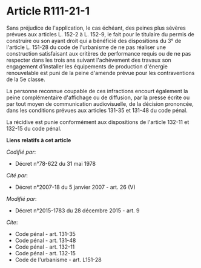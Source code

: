 # Article R111-21-1

Sans préjudice de l'application, le cas échéant, des peines plus sévères prévues aux articles L. 152-2 à L. 152-9, le fait
pour le titulaire du permis de construire ou son ayant droit qui a bénéficié des dispositions du 3° de l'article L. 151-28
du code de l'urbanisme de ne pas réaliser une construction satisfaisant aux critères de performance requis ou de ne pas
respecter dans les trois ans suivant l'achèvement des travaux son engagement d'installer les équipements de production
d'énergie renouvelable est puni de la peine d'amende prévue pour les contraventions de la 5e classe.

La personne reconnue coupable de ces infractions encourt également la peine complémentaire d'affichage ou de diffusion, par
la presse écrite ou par tout moyen de communication audiovisuelle, de la décision prononcée, dans les conditions prévues aux
articles 131-35 et 131-48 du code pénal.

La récidive est punie conformément aux dispositions de l'article 132-11 et 132-15 du code pénal.

**Liens relatifs à cet article**

_Codifié par_:

  - Décret n°78-622 du 31 mai 1978

_Cité par_:

  - Décret n°2007-18 du 5 janvier 2007 - art. 26 (V)

_Modifié par_:

  - Décret n°2015-1783 du 28 décembre 2015 - art. 9

_Cite_:

  - Code pénal - art. 131-35
  - Code pénal - art. 131-48
  - Code pénal - art. 132-11
  - Code pénal - art. 132-15
  - Code de l'urbanisme - art. L151-28
